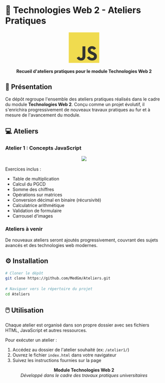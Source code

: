 # 🚀 Technologies Web 2 - Ateliers Pratiques

<div align="center">

<img src="https://raw.githubusercontent.com/devicons/devicon/master/icons/javascript/javascript-original.svg" width="100" height="100">


**Recueil d'ateliers pratiques pour le module Technologies Web 2**

</div>

## 📝 Présentation

Ce dépôt regroupe l'ensemble des ateliers pratiques réalisés dans le cadre du module **Technologies Web 2**. Conçu comme un projet évolutif, il s'enrichira progressivement de nouveaux travaux pratiques au fur et à mesure de l'avancement du module.

## 💻 Ateliers

### Atelier 1 : Concepts JavaScript

<div align="center">
<img src="https://github.com/user-attachments/assets/1bdc8ccd-ebee-4850-92ff-d6a578153377" width="600px">
</div>

Exercices inclus :
- Table de multiplication
- Calcul du PGCD
- Somme des chiffres
- Opérations sur matrices
- Conversion décimal en binaire (récursivité)
- Calculatrice arithmétique
- Validation de formulaire
- Carrousel d'images

### Ateliers à venir

De nouveaux ateliers seront ajoutés progressivement, couvrant des sujets avancés et des technologies web modernes.

## ⚙️ Installation

```bash
# Cloner le dépôt
git clone https://github.com/MedGm/Ateliers.git

# Naviguer vers le répertoire du projet
cd Ateliers
```

## 🖱️ Utilisation

Chaque atelier est organisé dans son propre dossier avec ses fichiers HTML, JavaScript et autres ressources.

Pour exécuter un atelier :
1. Accédez au dossier de l'atelier souhaité (ex: `/atelier1/`)
2. Ouvrez le fichier `index.html` dans votre navigateur
3. Suivez les instructions fournies sur la page

<div align="center">

**Module Technologies Web 2**  
*Développé dans le cadre des travaux pratiques universitaires*

</div>
